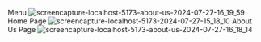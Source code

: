 Menu
![screencapture-localhost-5173-about-us-2024-07-27-16_19_59](https://github.com/user-attachments/assets/5aa8558b-4bc8-40eb-a334-ef14aeaae343)
Home Page
![screencapture-localhost-5173-2024-07-27-15_18_10](https://github.com/user-attachments/assets/f44f364b-548f-46ae-bbd2-e45e5f7620b4)
About Us Page
![screencapture-localhost-5173-about-us-2024-07-27-16_18_14](https://github.com/user-attachments/assets/f68f2164-7a2e-4eaa-a96f-d7236275ac8c)
